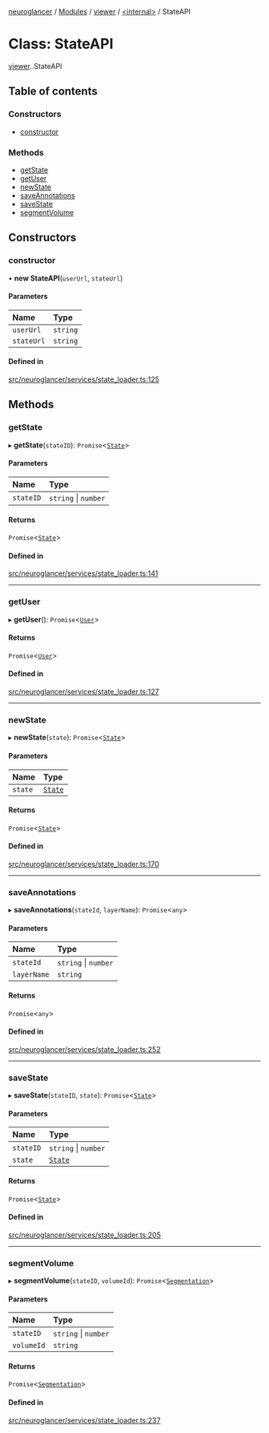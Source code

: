 [neuroglancer](../README.md) / [Modules](../modules.md) / [viewer](../modules/viewer.md) / [<internal\>](../modules/viewer._internal_.md) / StateAPI

# Class: StateAPI

[viewer](../modules/viewer.md).[<internal>](../modules/viewer._internal_.md).StateAPI

## Table of contents

### Constructors

- [constructor](viewer._internal_.StateAPI.md#constructor)

### Methods

- [getState](viewer._internal_.StateAPI.md#getstate)
- [getUser](viewer._internal_.StateAPI.md#getuser)
- [newState](viewer._internal_.StateAPI.md#newstate)
- [saveAnnotations](viewer._internal_.StateAPI.md#saveannotations)
- [saveState](viewer._internal_.StateAPI.md#savestate)
- [segmentVolume](viewer._internal_.StateAPI.md#segmentvolume)

## Constructors

### constructor

• **new StateAPI**(`userUrl`, `stateUrl`)

#### Parameters

| Name | Type |
| :------ | :------ |
| `userUrl` | `string` |
| `stateUrl` | `string` |

#### Defined in

[src/neuroglancer/services/state_loader.ts:125](https://github.com/ActiveBrainAtlas2/neuroglancer/blob/540617bc/src/neuroglancer/services/state_loader.ts#L125)

## Methods

### getState

▸ **getState**(`stateID`): `Promise`<[`State`](../interfaces/viewer._internal_.State.md)\>

#### Parameters

| Name | Type |
| :------ | :------ |
| `stateID` | `string` \| `number` |

#### Returns

`Promise`<[`State`](../interfaces/viewer._internal_.State.md)\>

#### Defined in

[src/neuroglancer/services/state_loader.ts:141](https://github.com/ActiveBrainAtlas2/neuroglancer/blob/540617bc/src/neuroglancer/services/state_loader.ts#L141)

___

### getUser

▸ **getUser**(): `Promise`<[`User`](../interfaces/viewer._internal_.User.md)\>

#### Returns

`Promise`<[`User`](../interfaces/viewer._internal_.User.md)\>

#### Defined in

[src/neuroglancer/services/state_loader.ts:127](https://github.com/ActiveBrainAtlas2/neuroglancer/blob/540617bc/src/neuroglancer/services/state_loader.ts#L127)

___

### newState

▸ **newState**(`state`): `Promise`<[`State`](../interfaces/viewer._internal_.State.md)\>

#### Parameters

| Name | Type |
| :------ | :------ |
| `state` | [`State`](../interfaces/viewer._internal_.State.md) |

#### Returns

`Promise`<[`State`](../interfaces/viewer._internal_.State.md)\>

#### Defined in

[src/neuroglancer/services/state_loader.ts:170](https://github.com/ActiveBrainAtlas2/neuroglancer/blob/540617bc/src/neuroglancer/services/state_loader.ts#L170)

___

### saveAnnotations

▸ **saveAnnotations**(`stateId`, `layerName`): `Promise`<`any`\>

#### Parameters

| Name | Type |
| :------ | :------ |
| `stateId` | `string` \| `number` |
| `layerName` | `string` |

#### Returns

`Promise`<`any`\>

#### Defined in

[src/neuroglancer/services/state_loader.ts:252](https://github.com/ActiveBrainAtlas2/neuroglancer/blob/540617bc/src/neuroglancer/services/state_loader.ts#L252)

___

### saveState

▸ **saveState**(`stateID`, `state`): `Promise`<[`State`](../interfaces/viewer._internal_.State.md)\>

#### Parameters

| Name | Type |
| :------ | :------ |
| `stateID` | `string` \| `number` |
| `state` | [`State`](../interfaces/viewer._internal_.State.md) |

#### Returns

`Promise`<[`State`](../interfaces/viewer._internal_.State.md)\>

#### Defined in

[src/neuroglancer/services/state_loader.ts:205](https://github.com/ActiveBrainAtlas2/neuroglancer/blob/540617bc/src/neuroglancer/services/state_loader.ts#L205)

___

### segmentVolume

▸ **segmentVolume**(`stateID`, `volumeId`): `Promise`<[`Segmentation`](../interfaces/viewer._internal_.Segmentation.md)\>

#### Parameters

| Name | Type |
| :------ | :------ |
| `stateID` | `string` \| `number` |
| `volumeId` | `string` |

#### Returns

`Promise`<[`Segmentation`](../interfaces/viewer._internal_.Segmentation.md)\>

#### Defined in

[src/neuroglancer/services/state_loader.ts:237](https://github.com/ActiveBrainAtlas2/neuroglancer/blob/540617bc/src/neuroglancer/services/state_loader.ts#L237)
